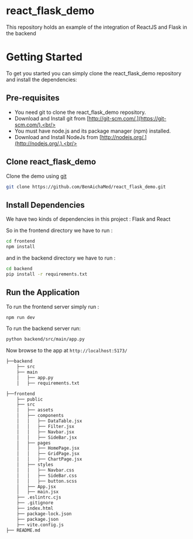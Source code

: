 # react_flask_demo
This repository holds an example of the integration of ReactJS and Flask in the backend

# Getting Started
To get you started you can simply clone the react_flask_demo repository and install the dependencies:

## Pre-requisites
* You need git to clone the react_flask_demo repository.<br/>
* Download and Install git from [http://git-scm.com/.](https://git-scm.com/).<br/>
* You must have node.js and its package manager (npm) installed.<br/>
* Download and Install NodeJs from [http://nodejs.org/.](http://nodejs.org/.).<br/>

## Clone react_flask_demo
Clone the demo using [git](https://git-scm.com/)
```bash
git clone https://github.com/BenAichaMed/react_flask_demo.git
```
## Install Dependencies
We have two kinds of dependencies in this project : Flask and React 

So in the frontend directory we have to run :
```bash
cd frontend
npm install
```
and in the backend directory we have to run : 
```bash
cd backend
pip install -r requirements.txt
```

## Run the Application

To run the frontend server simply run :
```bash
npm run dev
```
To run the backend server run:
```bash
python backend/src/main/app.py
```
Now browse to the app at `http://localhost:5173/`

```bash
├──backend
    ├── src
    ├── main
    │   ├── app.py
    │   ├── requirements.txt

├──frontend
    ├── public
    ├── src
    │   ├── assets
    │   ├── components
    │   │   ├── DataTable.jsx
    │   │   ├── Filter.jsx
    │   │   ├── Navbar.jsx
    │   │   ├── SideBar.jsx
    │   ├── pages
    │   │   ├── HomePage.jsx
    │   │   ├── GridPage.jsx
    │   │   ├── ChartPage.jsx
    │   ├── styles
    │   │   ├── Navbar.css
    │   │   ├── SideBar.css
    │   │   ├── button.scss
    │   ├── App.jsx
    │   ├── main.jsx
    ├── .eslintrc.cjs
    ├── .gitignore
    ├── index.html
    ├── package-lock.json
    ├── package.json
    ├── vite.config.js
├── README.md
```


